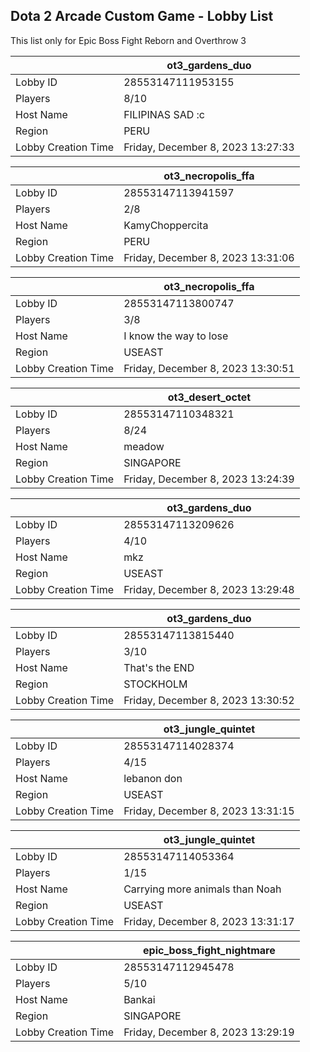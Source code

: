 ## Dota 2 Arcade Custom Game - Lobby List

This list only for Epic Boss Fight Reborn and Overthrow 3

|  | ot3_gardens_duo |
| ------ | ------ |
| Lobby ID | 28553147111953155 |
| Players | 8/10 |
| Host Name | FILIPINAS SAD :c |
| Region | PERU |
| Lobby Creation Time | Friday, December 8, 2023 13:27:33 |


|  | ot3_necropolis_ffa |
| ------ | ------ |
| Lobby ID | 28553147113941597 |
| Players | 2/8 |
| Host Name | KamyChoppercita |
| Region | PERU |
| Lobby Creation Time | Friday, December 8, 2023 13:31:06 |


|  | ot3_necropolis_ffa |
| ------ | ------ |
| Lobby ID | 28553147113800747 |
| Players | 3/8 |
| Host Name | I know the way to lose |
| Region | USEAST |
| Lobby Creation Time | Friday, December 8, 2023 13:30:51 |


|  | ot3_desert_octet |
| ------ | ------ |
| Lobby ID | 28553147110348321 |
| Players | 8/24 |
| Host Name | meadow |
| Region | SINGAPORE |
| Lobby Creation Time | Friday, December 8, 2023 13:24:39 |


|  | ot3_gardens_duo |
| ------ | ------ |
| Lobby ID | 28553147113209626 |
| Players | 4/10 |
| Host Name | mkz |
| Region | USEAST |
| Lobby Creation Time | Friday, December 8, 2023 13:29:48 |


|  | ot3_gardens_duo |
| ------ | ------ |
| Lobby ID | 28553147113815440 |
| Players | 3/10 |
| Host Name | That's the END |
| Region | STOCKHOLM |
| Lobby Creation Time | Friday, December 8, 2023 13:30:52 |


|  | ot3_jungle_quintet |
| ------ | ------ |
| Lobby ID | 28553147114028374 |
| Players | 4/15 |
| Host Name | lebanon don |
| Region | USEAST |
| Lobby Creation Time | Friday, December 8, 2023 13:31:15 |


|  | ot3_jungle_quintet |
| ------ | ------ |
| Lobby ID | 28553147114053364 |
| Players | 1/15 |
| Host Name | Carrying more animals than Noah |
| Region | USEAST |
| Lobby Creation Time | Friday, December 8, 2023 13:31:17 |


|  | epic_boss_fight_nightmare |
| ------ | ------ |
| Lobby ID | 28553147112945478 |
| Players | 5/10 |
| Host Name | Bankai |
| Region | SINGAPORE |
| Lobby Creation Time | Friday, December 8, 2023 13:29:19 |


